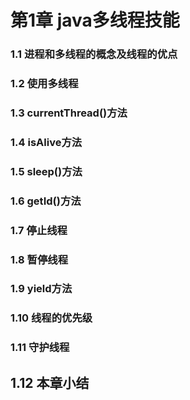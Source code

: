 # 第1章	java多线程技能

### 1.1	进程和多线程的概念及线程的优点

### 1.2	使用多线程

### 1.3	currentThread()方法

### 1.4	isAlive方法

### 1.5	sleep()方法

### 1.6 getId()方法

### 1.7	停止线程

### 1.8	暂停线程

### 1.9	yield方法

### 1.10 线程的优先级

### 1.11 守护线程

## 1.12	 本章小结
